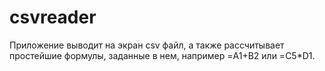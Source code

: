 # csvreader
Приложение выводит на экран csv файл, а также рассчитывает простейшие формулы, заданные в нем, например =A1+B2 или =C5*D1.
